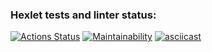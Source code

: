 ### Hexlet tests and linter status:
[![Actions Status](https://github.com/vera-bashnyak/frontend-project-44/actions/workflows/hexlet-check.yml/badge.svg)](https://github.com/vera-bashnyak/frontend-project-44/actions)
[![Maintainability](https://api.codeclimate.com/v1/badges/dc1dd224ec54db04c58c/maintainability)](https://codeclimate.com/github/vera-bashnyak/frontend-project-44/maintainability)
[![asciicast](https://asciinema.org/a/NPtOSdDBoGc9p0vGrOODWzsTB.svg)](https://asciinema.org/a/NPtOSdDBoGc9p0vGrOODWzsTB)
